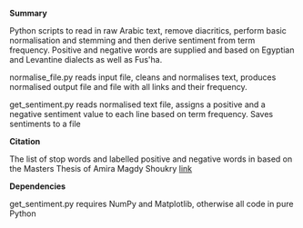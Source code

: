 **Summary**

Python scripts to read in raw Arabic text, remove diacritics, perform basic normalisation and stemming and then derive sentiment from term frequency. Positive and negative words are supplied and based on Egyptian and Levantine dialects as well as Fus'ha.

normalise\_file.py reads input file, cleans and normalises text, produces normalised output file and file with all links and their frequency.

get\_sentiment.py reads normalised text file, assigns a positive and a negative sentiment value to each line based on term frequency. Saves sentiments to a file

**Citation**

The list of stop words and labelled positive and negative words in based on the Masters Thesis of Amira Magdy Shoukry
[link](https://dar.aucegypt.edu/handle/10526/3536)

**Dependencies**

get\_sentiment.py requires NumPy and Matplotlib, otherwise all code in pure Python
